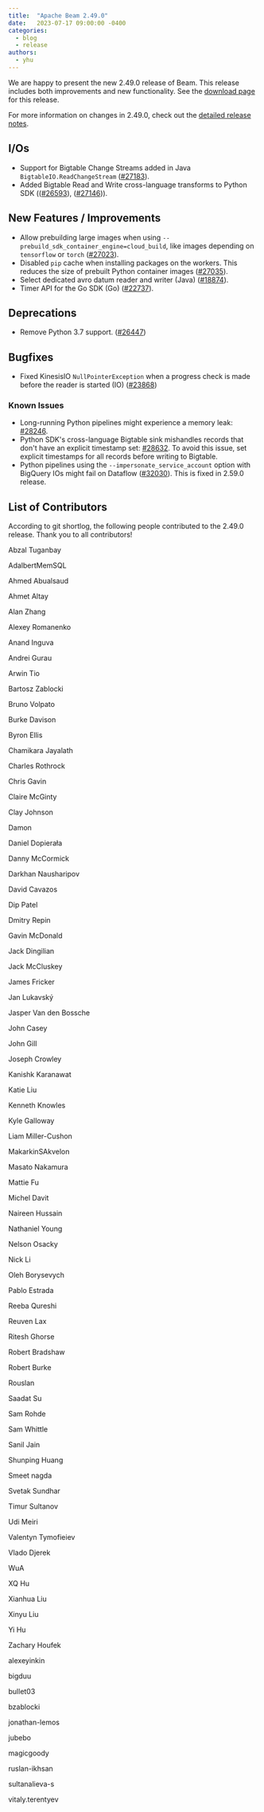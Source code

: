 ```yaml
---
title:  "Apache Beam 2.49.0"
date:   2023-07-17 09:00:00 -0400
categories:
  - blog
  - release
authors:
  - yhu
---
```

<!--
Licensed under the Apache License, Version 2.0 (the "License");
you may not use this file except in compliance with the License.
You may obtain a copy of the License at
http://www.apache.org/licenses/LICENSE-2.0
Unless required by applicable law or agreed to in writing, software
distributed under the License is distributed on an "AS IS" BASIS,
WITHOUT WARRANTIES OR CONDITIONS OF ANY KIND, either express or implied.
See the License for the specific language governing permissions and
limitations under the License.
-->

We are happy to present the new 2.49.0 release of Beam.
This release includes both improvements and new functionality.
See the [download page](/get-started/downloads/#2490-2023-07-17) for this release.

<!--more-->

For more information on changes in 2.49.0, check out the [detailed release notes](https://github.com/apache/beam/milestone/13).

## I/Os

* Support for Bigtable Change Streams added in Java `BigtableIO.ReadChangeStream` ([#27183](https://github.com/apache/beam/issues/27183)).
* Added Bigtable Read and Write cross-language transforms to Python SDK (([#26593](https://github.com/apache/beam/issues/26593)), ([#27146](https://github.com/apache/beam/issues/27146))).

## New Features / Improvements

* Allow prebuilding large images when using `--prebuild_sdk_container_engine=cloud_build`, like images depending on `tensorflow` or `torch` ([#27023](https://github.com/apache/beam/pull/27023)).
* Disabled `pip` cache when installing packages on the workers. This reduces the size of prebuilt Python container images ([#27035](https://github.com/apache/beam/pull/27035)).
* Select dedicated avro datum reader and writer (Java) ([#18874](https://github.com/apache/beam/issues/18874)).
* Timer API for the Go SDK (Go) ([#22737](https://github.com/apache/beam/issues/22737)).


## Deprecations

* Remove Python 3.7 support. ([#26447](https://github.com/apache/beam/issues/26447))

## Bugfixes

* Fixed KinesisIO `NullPointerException` when a progress check is made before the reader is started (IO) ([#23868](https://github.com/apache/beam/issues/23868))

### Known Issues

* Long-running Python pipelines might experience a memory leak: [#28246](https://github.com/apache/beam/issues/28246).
* Python SDK's cross-language Bigtable sink mishandles records that don't have an explicit timestamp set: [#28632](https://github.com/apache/beam/issues/28632). To avoid this issue, set explicit timestamps for all records before writing to Bigtable.
* Python pipelines using the `--impersonate_service_account` option with BigQuery IOs might fail on Dataflow ([#32030](https://github.com/apache/beam/issues/32030)). This is fixed in 2.59.0 release.


## List of Contributors

According to git shortlog, the following people contributed to the 2.49.0 release. Thank you to all contributors!

Abzal Tuganbay

AdalbertMemSQL

Ahmed Abualsaud

Ahmet Altay

Alan Zhang

Alexey Romanenko

Anand Inguva

Andrei Gurau

Arwin Tio

Bartosz Zablocki

Bruno Volpato

Burke Davison

Byron Ellis

Chamikara Jayalath

Charles Rothrock

Chris Gavin

Claire McGinty

Clay Johnson

Damon

Daniel Dopierała

Danny McCormick

Darkhan Nausharipov

David Cavazos

Dip Patel

Dmitry Repin

Gavin McDonald

Jack Dingilian

Jack McCluskey

James Fricker

Jan Lukavský

Jasper Van den Bossche

John Casey

John Gill

Joseph Crowley

Kanishk Karanawat

Katie Liu

Kenneth Knowles

Kyle Galloway

Liam Miller-Cushon

MakarkinSAkvelon

Masato Nakamura

Mattie Fu

Michel Davit

Naireen Hussain

Nathaniel Young

Nelson Osacky

Nick Li

Oleh Borysevych

Pablo Estrada

Reeba Qureshi

Reuven Lax

Ritesh Ghorse

Robert Bradshaw

Robert Burke

Rouslan

Saadat Su

Sam Rohde

Sam Whittle

Sanil Jain

Shunping Huang

Smeet nagda

Svetak Sundhar

Timur Sultanov

Udi Meiri

Valentyn Tymofieiev

Vlado Djerek

WuA

XQ Hu

Xianhua Liu

Xinyu Liu

Yi Hu

Zachary Houfek

alexeyinkin

bigduu

bullet03

bzablocki

jonathan-lemos

jubebo

magicgoody

ruslan-ikhsan

sultanalieva-s

vitaly.terentyev

